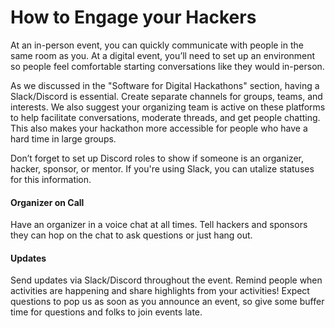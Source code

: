 # How to Engage your Hackers

At an in-person event, you can quickly communicate with people in the same room as you. At a digital event, you’ll need to set up an environment so people feel comfortable starting conversations like they would in-person.

As we discussed in the "Software for Digital Hackathons" section, having a Slack/Discord is essential. Create separate channels for groups, teams, and interests. We also suggest your organizing team is active on these platforms to help facilitate conversations, moderate threads, and get people chatting. This also makes your hackathon more accessible for people who have a hard time in large groups.

Don’t forget to set up Discord roles to show if someone is an organizer, hacker, sponsor, or mentor. If you're using Slack, you can utalize statuses for this information. 

#### **Organizer on Call** 

Have an organizer in a voice chat at all times. Tell hackers and sponsors they can hop on the chat to ask questions or just hang out. 

#### **Updates**

Send updates via Slack/Discord throughout the event. Remind people when activities are happening and share highlights from your activities! Expect questions to pop us as soon as you announce an event, so give some buffer time for questions and folks to join events late. 

